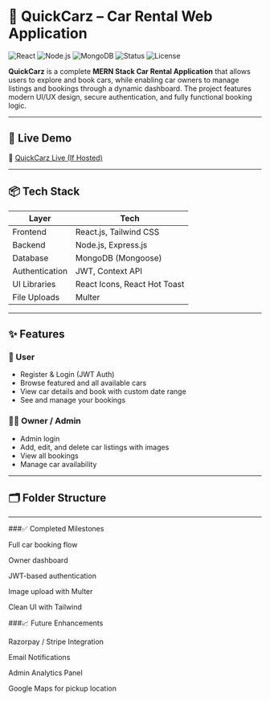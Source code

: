 # 🚗 QuickCarz – Car Rental Web Application

![React](https://img.shields.io/badge/Frontend-React-blue?logo=react)
![Node.js](https://img.shields.io/badge/Backend-Node.js-green?logo=node.js)
![MongoDB](https://img.shields.io/badge/Database-MongoDB-brightgreen?logo=mongodb)
![Status](https://img.shields.io/badge/Project-Completed-success)
![License](https://img.shields.io/badge/License-MIT-lightgrey)

**QuickCarz** is a complete **MERN Stack Car Rental Application** that allows users to explore and book cars, while enabling car owners to manage listings and bookings through a dynamic dashboard. The project features modern UI/UX design, secure authentication, and fully functional booking logic.

---

## 🔗 Live Demo

🚀 [QuickCarz Live (If Hosted)](https://your-live-link.com)

---

## 📦 Tech Stack

| Layer         | Tech                         |
|---------------|------------------------------|
| Frontend      | React.js, Tailwind CSS       |
| Backend       | Node.js, Express.js          |
| Database      | MongoDB (Mongoose)           |
| Authentication| JWT, Context API             |
| UI Libraries  | React Icons, React Hot Toast |
| File Uploads  | Multer                       |

---

## ✨ Features

### 👥 User
- Register & Login (JWT Auth)
- Browse featured and all available cars
- View car details and book with custom date range
- See and manage your bookings

### 🧑‍💼 Owner / Admin
- Admin login
- Add, edit, and delete car listings with images
- View all bookings
- Manage car availability

---

## 🗂️ Folder Structure

---


###✅ Completed Milestones

 Full car booking flow

 Owner dashboard

 JWT-based authentication

 Image upload with Multer

 Clean UI with Tailwind

###📈 Future Enhancements

Razorpay / Stripe Integration

Email Notifications

Admin Analytics Panel

Google Maps for pickup location
